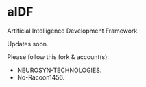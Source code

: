 # aIDF

Artificial Intelligence Development Framework.

Updates soon.

Please follow this fork & account(s):

- NEUROSYN-TECHNOLOGIES.
- No-Racoon1456.
